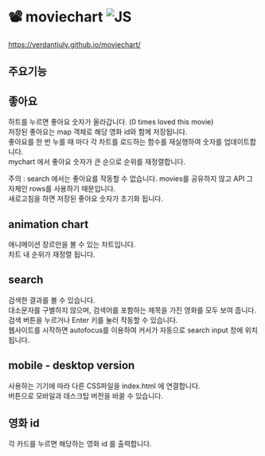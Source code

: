 # 📽️ moviechart ![JS](https://i.postimg.cc/fR98fWb2/2023-05-22-11-55-16.png)
https://verdantjuly.github.io/moviechart/

## 주요기능
## 좋아요
하트를 누르면 좋아요 숫자가 올라갑니다. (0 times loved this movie)  
저장된 좋아요는 map 객체로 해당 영화 id와 함께 저장됩니다.  
좋아요를 한 번 누를 때 마다 각 차트를 로드하는 함수를 재실행하여 숫자를 업데이트합니다.  
mychart 에서 좋아요 숫자가 큰 순으로 순위를 재정렬합니다.  

주의 : 
search 에서는 좋아요를 작동할 수 없습니다. movies를 공유하지 않고 API 그 자체인 rows를 사용하기 때문입니다.  
새로고침을 하면 저장된 좋아요 숫자가 초기화 됩니다.

## animation chart
애니메이션 장르만을 볼 수 있는 차트입니다.  
차트 내 순위가 재정렬 됩니다.  

## search
검색한 결과를 볼 수 있습니다.  
대소문자를 구별하지 않으며, 검색어를 포함하는 제목을 가진 영화를 모두 보여 줍니다.  
검색 버튼을 누르거나 Enter 키를 눌러 작동할 수 있습니다.  
웹사이트를 시작하면 autofocus를 이용하여 커서가 자동으로 search input 창에 위치됩니다.  

## mobile - desktop version
사용하는 기기에 따라 다른 CSS파일을 index.html 에 연결합니다.  
버튼으로 모바일과 데스크탑 버전을 바꿀 수 있습니다.   

## 영화 id
각 카드를 누르면 해당하는 영화 id 를 출력합니다.  





